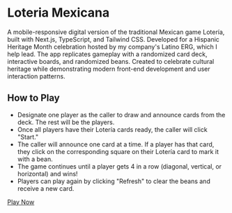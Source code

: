 # Loteria Mexicana

A mobile-responsive digital version of the traditional Mexican game Lotería, built with Next.js, TypeScript, and Tailwind CSS. Developed for a Hispanic Heritage Month celebration hosted by my company's Latino ERG, which I help lead. The app replicates gameplay with a randomized card deck, interactive boards, and randomized beans. Created to celebrate cultural heritage while demonstrating modern front-end development and user interaction patterns.

## How to Play
- Designate one player as the caller to draw and announce cards from the deck. The rest will be the players.
- Once all players have their Lotería cards ready, the caller will click "Start."
- The caller will announce one card at a time. If a player has that card, they click on the corresponding square on their Lotería card to mark it with a bean.
- The game continues until a player gets 4 in a row (diagonal, vertical, or horizontal) and wins!
- Players can play again by clicking "Refresh" to clear the beans and receive a new card.

[Play Now](https://loteria-mexicana.vercel.app/)
